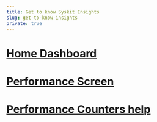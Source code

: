 ```yaml
---
title: Get to know Syskit Insights
slug: get-to-know-insights
private: true
---
```


# [Home Dashboard](insights-home.md)
# [Performance Screen](performance-screen.md)
# [Performance Counters help](performance-counters.md)
